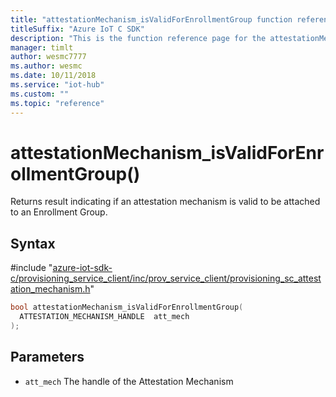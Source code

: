 ```yaml
---                             
title: "attestationMechanism_isValidForEnrollmentGroup function reference | Microsoft Docs" 
titleSuffix: "Azure IoT C SDK"            
description: "This is the function reference page for the attestationMechanism_isValidForEnrollmentGroup() function in the Azure IoT C SDK. This SDK is used with Azure IoT Hub and Azure IoT Hub Device Provisioning Service"            
manager: timlt                 
author: wesmc7777              
ms.author: wesmc               
ms.date: 10/11/2018                    
ms.service: "iot-hub"             
ms.custom: ""                
ms.topic: "reference"        
---                            
```


# attestationMechanism_isValidForEnrollmentGroup()

Returns result indicating if an attestation mechanism is valid to be attached to an Enrollment Group.

## Syntax

\#include "[azure-iot-sdk-c/provisioning_service_client/inc/prov_service_client/provisioning_sc_attestation_mechanism.h](../provisioning-sc-attestation-mechanism-h.md)"  
```C
bool attestationMechanism_isValidForEnrollmentGroup(
  ATTESTATION_MECHANISM_HANDLE  att_mech
);
```

## Parameters
* `att_mech` The handle of the Attestation Mechanism

